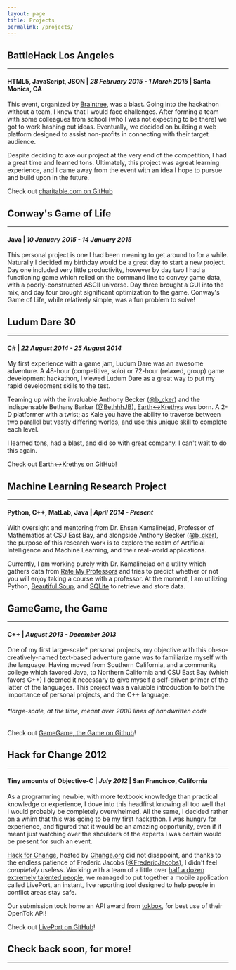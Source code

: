 ```yaml
---
layout: page
title: Projects
permalink: /projects/
---
```


## BattleHack Los Angeles
---

#### **HTML5, JavaScript, JSON** | *28 February 2015 - 1 March 2015* | Santa Monica, CA

This event, organized by [Braintree], was a blast. Going into the hackathon without a team, I knew
that I would face challenges. After forming a team with some colleagues from school (who I was not
expecting to be there) we got to work hashing out ideas. Eventually, we decided on building a web
platform designed to assist non-profits in connecting with their target audience. 

Despite deciding to axe our project at the very end of the competition, I had a great time and
learned tons. Ultimately, this project was agreat learning experience, and I came away from the
event with an idea I hope to pursue and build upon in the future.

Check out [charitable.com on GitHub]

## Conway's Game of Life
---

#### **Java** | *10 January 2015 - 14 January 2015*

This personal project is one I had been meaning to get around to for a while. Naturally I decided my
birthday would be a great day to start a new project. Day one included very little productivity,
however by day two I had a functioning game which relied on the command line to convey game data,
with a poorly-constructed ASCII universe. Day three brought a GUI into the mix, and day four brought
significant optimization to the game. Conway's Game of Life, while relatively simple, was a fun
problem to solve!

<!---
## Introduction to Computer Science
---

#### **Swift** | *4 January 2015* | Apple Store, Berkeley, CA

A lecture taught by yours truly, to a few dozen Apple employees! My primary goal was to provide both
a deeper understanding of computer hardware and software, and give an overview of the programming
process, with a brief live demonstration of some simple scripting in Swift. Overall an awesome
experience, this opportunity helped strengthen my own existing knowledge of the topics discussed,
and helped to improve my public speaking skills. Despite having two years of experience with improv,
from a club in high school, and despite spending the second year as president of said club, I don't
consider public speaking one of my strong suits.

Feel free to [download the slides] from my personal Dropbox!
-->

## Ludum Dare 30
---

#### **C#** | *22 August 2014 - 25 August 2014*

My first experience with a game jam, Ludum Dare was an awesome adventure. A 48-hour (competitive,
solo) or 72-hour (relaxed, group) game development hackathon, I viewed Ludum Dare as a great way to
put my rapid development skills to the test.

Teaming up with the invaluable Anthony Becker ([@b_cker]) and the
indispensable Bethany Barker ([@BethhhJB]), [Earth<->Krethys] was born. A 2-D platformer with a
twist; as Kale you have the ability to traverse between two parallel but vastly differing worlds,
and use this unique skill to complete each level.

I learned tons, had a blast, and did so with great company. I can't wait to do this again.

Check out [Earth<->Krethys on GitHub]!

## Machine Learning Research Project
---

#### **Python, C++, MatLab, Java** | *April 2014 - Present*

With oversight and mentoring from Dr. Ehsan Kamalinejad, Professor of Mathematics at CSU East Bay,
and alongside Anthony Becker ([@b_cker]), the purpose of this research work is to explore the realm
of Artificial Intelligence and Machine Learning, and their real-world applications.

Currently, I am working purely with Dr. Kamalinejad on a utility which gathers data from [Rate My
Professors] and tries to predict whether or not you will enjoy taking a course with a professor.
At the moment, I am utilizing  Python, [Beautiful Soup], and [SQLite] to retrieve and store data.

## GameGame, the Game
---

#### **C++** | *August 2013 - December 2013*

One of my first large-scale* personal projects, my objective with this oh-so-creatively-named
text-based adventure game  was to familiarize myself with the language. Having moved from Southern
California, and a community college which favored Java, to Northern California and CSU East Bay
(which favors C++) I deemed it necessary to give myself a self-driven primer of the latter of the
languages. This project was a valuable introduction to both the importance of personal projects, and
the C++ language.

###### *large-scale, at the time, meant over 2000 lines of handwritten code

Check out [GameGame, the Game on Github]!

## Hack for Change 2012
---

#### Tiny amounts of **Objective-C** | *July 2012* | San Francisco, California

As a programming newbie, with more textbook knowledge than practical knowledge or experience, I dove
into this headfirst knowing all too well that I would probably be completely overwhelmed. All the
same, I decided rather on a whim that this was going to be my first hackathon. I was hungry for
experience, and figured that it would be an amazing opportunity, even if it meant just watching over
the shoulders of the experts I was certain would be present for such an event.

[Hack for Change], hosted by [Change.org] did not disappoint, and thanks to the endless patience of
Frederic Jacobs ([@FredericJacobs]), I didn't feel *completely* useless. Working with a team of a
little over [half a dozen extremely talented people], we managed to put together a mobile
application called LivePort, an instant, live reporting tool designed to help people in conflict
areas stay safe.

Our submission took home an API award from [tokbox], for best use of their OpenTok API!

Check out [LivePort on GitHub]!

## Check back soon, for more!
---

<!--- People! -->
[@b_cker]: https://twitter.com/b_cker
[@BethhhJB]: https://twitter.com/BethhhJB
[@FredericJacobs]: https://twitter.com/FredericJacobs

<!--- Websites / Project links! -->

<!--- BattleHack Los Angeles 2105 -->
[Braintree]: https://www.braintreepayments.com
[charitable.com on GitHub]: https://github.com/nrebhun/charitable.com

<!--- Apple Lecture -->
[download the slides]: https://www.dropbox.com/sh/qxalap2n5j07vgn/AAAMjSHV83sr5Xy2gdD_9j16a?dl=1

<!--- LD30 -->
[Earth<->Krethys]: https://ludumdare.com/compo/ludum-dare-30/?action=preview&uid=41673
[Earth<->Krethys on GitHub]: https://github.com/nrebhun/Earth-Krethys

<!--- Research Project -->
[Rate My Professors]: http://www.ratemyprofessors.com
[Beautiful Soup]: http://www.crummy.com/software/BeautifulSoup/
[SQLite]: https://sqlite.org

<!--- GameGame the Game -->
[GameGame, the Game on Github]: https://github.com/nrebhun/Gamegame

<!--- Hack for Change 2012 -->
[Hack for Change]: https://hackforchange.org/
[Change.org]: https://change.org/
[half a dozen extremely talented people]: https://twitter.com/liveporting/status/229735173120458752
[LivePort on GitHub]: https://github.com/FredericJacobs/LivePort-iOS
[tokbox]: https://tokbox.com
